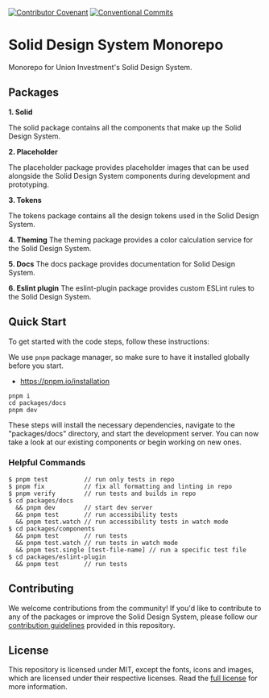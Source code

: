 [![Contributor Covenant](https://img.shields.io/badge/Contributor%20Covenant-2.1-4baaaa.svg)](CODE_OF_CONDUCT.md)
[![Conventional Commits](https://img.shields.io/badge/Conventional%20Commits-1.0.0-pink.svg)](https://conventionalcommits.org)

# Solid Design System Monorepo

Monorepo for Union Investment's Solid Design System.

## Packages

**1. Solid**

The solid package contains all the components that make up the Solid Design System.

**2. Placeholder**

The placeholder package provides placeholder images that can be used alongside the Solid Design System components during development and prototyping.

**3. Tokens**

The tokens package contains all the design tokens used in the Solid Design System.

**4. Theming**
The theming package provides a color calculation service for the Solid Design System.

**5. Docs**
The docs package provides documentation for Solid Design System.

**6. Eslint plugin**
The eslint-plugin package provides custom ESLint rules to the Solid Design System.

## Quick Start

To get started with the code steps, follow these instructions:

We use `pnpm` package manager, so make sure to have it installed globally before you start.

- https://pnpm.io/installation

```
pnpm i
cd packages/docs
pnpm dev
```

These steps will install the necessary dependencies, navigate to the "packages/docs" directory, and start the development server. You can now take a look at our existing components or begin working on new ones.

### Helpful Commands

```
$ pnpm test          // run only tests in repo
$ pnpm fix           // fix all formatting and linting in repo
$ pnpm verify        // run tests and builds in repo
$ cd packages/docs
  && pnpm dev        // start dev server
  && pnpm test       // run accessibility tests
  && pnpm test.watch // run accessibility tests in watch mode
$ cd packages/components
  && pnpm test       // run tests
  && pnpm test.watch // run tests in watch mode
  && pnpm test.single [test-file-name] // run a specific test file
$ cd packages/eslint-plugin
  && pnpm test       // run tests
```

## Contributing

We welcome contributions from the community! If you'd like to contribute to any of the packages or improve the Solid Design System, please follow our [contribution guidelines](CONTRIBUTING.md) provided in this repository.

## License

This repository is licensed under MIT, except the fonts, icons and images, which are licensed under their respective licenses. Read the [full license](./packages/components/LICENSE.md) for more information.
